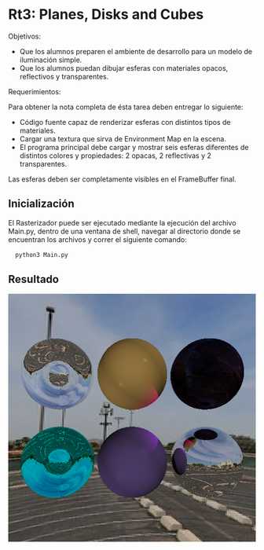 # Rt3: Planes, Disks and Cubes
Objetivos:

- Que los alumnos preparen el ambiente de desarrollo para un modelo de iluminación simple.
- Que los alumnos puedan dibujar esferas con materiales opacos, reflectivos y transparentes.

Requerimientos:

Para obtener la nota completa de ésta tarea deben entregar lo siguiente:

- Código fuente capaz de renderizar esferas con distintos tipos de materiales.
- Cargar una textura que sirva de Environment Map en la escena.
- El programa principal debe cargar y mostrar seis esferas diferentes de distintos colores y propiedades: 2 opacas, 2 reflectivas y 2 transparentes.

Las esferas deben ser completamente visibles en el FrameBuffer final.

## Inicialización
El Rasterizador puede ser ejecutado mediante la ejecución del archivo Main.py, dentro de una ventana de shell, navegar al directorio donde se encuentran los archivos y correr el siguiente comando:
  ```bash
    python3 Main.py
  ```  

## Resultado
![Alt text](/Preview.png)
